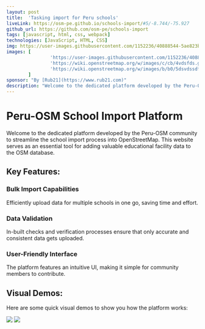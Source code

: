 ```yaml
---
layout: post
title:  'Tasking import for Peru schools'
liveLink: https://osm-pe.github.io/schools-import/#5/-8.744/-75.927
github_url: https://github.com/osm-pe/schools-import
tags: [javascript, html, css, webpack]
technologies: [JavaScript, HTML, CSS]
img: https://user-images.githubusercontent.com/1152236/40888544-5ae823b6-671e-11e8-99dc-89b81f948909.gif
images: [
                'https://user-images.githubusercontent.com/1152236/40888544-5ae823b6-671e-11e8-99dc-89b81f948909.gif',
                'https://wiki.openstreetmap.org/w/images/c/cb/4vdsfds.gif',
                'https://wiki.openstreetmap.org/w/images/b/b0/5dsvdssdf.gif'
        ]
sponsor: "By [Rub21](https://www.rub21.com)"
description: "Welcome to the dedicated platform developed by the Peru-OSM community to streamline the school import process into OpenStreetMap. This website serves as an essential tool for adding valuable educational facility data to the OSM database"
---
```


# Peru-OSM School Import Platform

Welcome to the dedicated platform developed by the Peru-OSM community to streamline the school import process into OpenStreetMap. This website serves as an essential tool for adding valuable educational facility data to the OSM database.

## Key Features:

### Bulk Import Capabilities
Efficiently upload data for multiple schools in one go, saving time and effort.

### Data Validation
In-built checks and verification processes ensure that only accurate and consistent data gets uploaded.

### User-Friendly Interface
The platform features an intuitive UI, making it simple for community members to contribute.

## Visual Demos:

Here are some quick visual demos to show you how the platform works:

![](https://wiki.openstreetmap.org/w/images/c/cb/4vdsfds.gif)
![](https://wiki.openstreetmap.org/w/images/b/b0/5dsvdssdf.gif)

